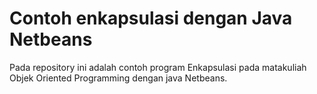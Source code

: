 # Contoh enkapsulasi dengan Java Netbeans
Pada repository ini adalah contoh program Enkapsulasi pada matakuliah Objek Oriented Programming dengan java Netbeans.

